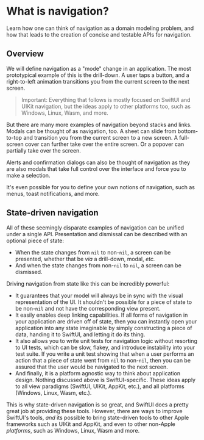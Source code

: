 # What is navigation?

Learn how one can think of navigation as a domain modeling problem, and how that leads to the
creation of concise and testable APIs for navigation.

## Overview

We will define navigation as a "mode" change in an application. The most prototypical example of
this is the drill-down. A user taps a button, and a right-to-left animation transitions you from the
current screen to the next screen.

> Important: Everything that follows is mostly focused on SwiftUI and UIKit navigation, but the 
ideas apply to other platforms too, such as Windows, Linux, Wasm, and more.

But there are many more examples of navigation beyond stacks and links. Modals can be thought of as
navigation, too. A sheet can slide from bottom-to-top and transition you from the current screen to
a new screen. A full-screen cover can further take over the entire screen. Or a popover can
partially take over the screen.

Alerts and confirmation dialogs can also be thought of navigation as they are also modals that take
full control over the interface and force you to make a selection.

It's even possible for you to define your own notions of navigation, such as menus, toast
notifications, and more.

## State-driven navigation

All of these seemingly disparate examples of navigation can be unified under a single API.
Presentation and dismissal can be described with an optional piece of state:

  * When the state changes from `nil` to non-`nil`, a screen can be presented, whether that be
    _via_ a drill-down, modal, _etc._
  * And when the state changes from non-`nil` to `nil`, a screen can be dismissed.

Driving navigation from state like this can be incredibly powerful:

  * It guarantees that your model will always be in sync with the visual representation of the UI.
    It shouldn't be possible for a piece of state to be non-`nil` and not have the corresponding
    view present.
  * It easily enables deep linking capabilities. If all forms of navigation in your application are
    driven off of state, then you can instantly open your application into any state imaginable by
    simply constructing a piece of data, handing it to SwiftUI, and letting it do its thing.
  * It also allows you to write unit tests for navigation logic without resorting to UI tests, which
    can be slow, flakey, and introduce instability into your test suite. If you write a unit test
    showing that when a user performs an action that a piece of state went from `nil` to non-`nil`,
    then you can be assured that the user would be navigated to the next screen.
  * And finally, it is a platform agnostic way to think about application design. Nothing discussed
    above is SwiftUI-specific. These ideas apply to all view paradigms (SwiftUI, UIKit, AppKit, 
    etc.), and all platforms (Windows, Linux, Wasm, etc.).

This is why state-driven navigation is so great, and SwiftUI does a pretty great job at providing
these tools. However, there are ways to improve SwiftUI's tools, _and_ its possible to bring
state-driven tools to other Apple frameworks such as UIKit and AppKit, and even to other non-Apple
_platforms_, such as Windows, Linux, Wasm and more.
